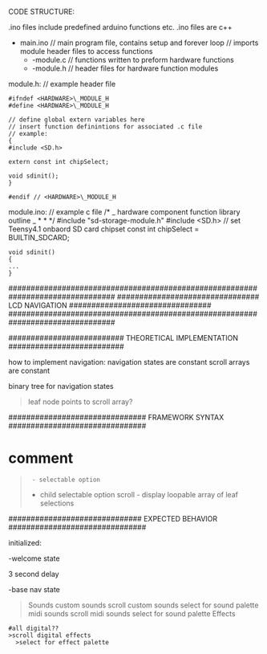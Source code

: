 CODE STRUCTURE:

.ino files include predefined arduino functions etc.
.ino files are c++

- main.ino // main program file, contains setup and forever loop
  // imports module header files to access functions
  - <hardware>-module.c // functions written to preform hardware functions
  - <hardware>-module.h // header files for hardware function modules

module.h: // example header file

    #ifndef <HARDWARE>\_MODULE_H
    #define <HARDWARE>\_MODULE_H

    // define global extern variables here
    // insert function definintions for associated .c file
    // example:
    {
    #include <SD.h>

    extern const int chipSelect;

    void sdinit();
    }

    #endif // <HARDWARE>\_MODULE_H

module.ino: // example c file
/\*
_ hardware component function library outline
_ \* \*
\*/
#include "sd-storage-module.h"
#include <SD.h>
// set Teensy4.1 onbaord SD card chipset
const int chipSelect = BUILTIN_SDCARD;

    void sdinit()
    {
    ...
    }

################################################################################
################################ LCD NAVIGATION ################################
################################################################################

########################## THEORETICAL IMPLEMENTATION ##########################

how to implement navigation:
navigation states are constant
scroll arrays are constant

binary tree for navigation states

> leaf node points to scroll array?

############################### FRAMEWORK SYNTAX ###############################

# comment

>      - selectable option
>
> - child selectable option
>   scroll - display loopable array of leaf selections

############################## EXPECTED BEHAVIOR ###############################

initialized:

-welcome state

3 second delay

-base nav state

> Sounds
> custom sounds
> scroll custom sounds
> select for sound palette
> midi sounds
> scroll midi sounds
> select for sound palette
> Effects

    #all digital??
    >scroll digital effects
      >select for effect palette

